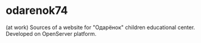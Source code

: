 # odarenok74
(at work) Sources of a website for "Одарёнок" children educational center. Developed on OpenServer platform.

